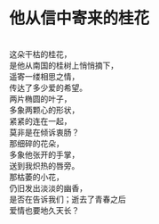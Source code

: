 # 他从信中寄来的桂花
<br>这朵干枯的桂花，
<br>是他从南国的桂树上悄悄摘下，
<br>遥寄一缕相思之情，
<br>传达了多少爱的希望。
<br>两片椭圆的叶子，
<br>多象两颗心的形状，
<br>紧紧的连在一起，
<br>莫非是在倾诉衷肠？
<br>那细碎的花朵，
<br>多象他张开的手掌，
<br>送到我炽热的唇旁。
<br>那枯萎的小花，
<br>仍旧发出淡淡的幽香，
<br>是否在告诉我们；逝去了青春之后
<br>爱情也要地久天长？
